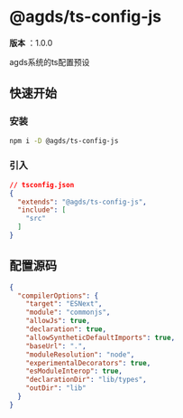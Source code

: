 # @agds/ts-config-js
**版本** ：1.0.0

agds系统的ts配置预设

## 快速开始

### 安装

```bash
npm i -D @agds/ts-config-js
```



### 引入
```json
// tsconfig.json
{
  "extends": "@agds/ts-config-js",
  "include": [
    "src"
  ]
}
```

 <!-- 渲染后缀内容  -->



<a name="source"></a>


## 配置源码

```json
{
  "compilerOptions": {
    "target": "ESNext",
    "module": "commonjs",
    "allowJs": true,
    "declaration": true,
    "allowSyntheticDefaultImports": true,
    "baseUrl": ".",
    "moduleResolution": "node",
    "experimentalDecorators": true,
    "esModuleInterop": true,
    "declarationDir": "lib/types",
    "outDir": "lib"
  }
}
```



